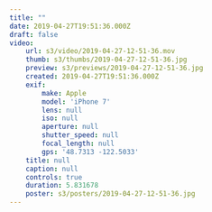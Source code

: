 ```yaml
---
title: ""
date: 2019-04-27T19:51:36.000Z
draft: false
video:
    url: s3/video/2019-04-27-12-51-36.mov
    thumb: s3/thumbs/2019-04-27-12-51-36.jpg
    preview: s3/previews/2019-04-27-12-51-36.jpg
    created: 2019-04-27T19:51:36.000Z
    exif:
        make: Apple
        model: 'iPhone 7'
        lens: null
        iso: null
        aperture: null
        shutter_speed: null
        focal_length: null
        gps: '48.7313 -122.5033'
    title: null
    caption: null
    controls: true
    duration: 5.831678
    poster: s3/posters/2019-04-27-12-51-36.jpg
---
```


